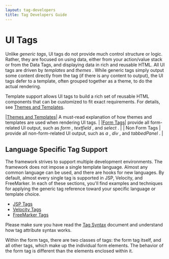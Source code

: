 ```yaml
---
layout: tag-developers
title: Tag Developers Guide
---
```


# UI Tags

Unlike _generic tags_, UI tags do not provide much control structure or logic. Rather, they are focused on using data, 
either from your action/value stack or from the Data Tags, and displaying data in rich and reusable HTML. All UI tags 
are driven by _templates_  and _themes_ . While generic tags simply output some content directly from the tag (if there 
is any content to output), the UI tags defer to a template, often grouped together as a theme, to do the actual rendering.

Template support allows UI tags to build a rich set of reusable HTML components that can be customized to fit exact 
requirements. For details, see [Themes and Templates](themes-and-templates.html).

|[Themes and Templates](themes-and-templates.html)| A must-read explanation of how themes and templates are used when rendering UI tags. |
|[Form Tags](form-tags.html)| provide all form-related UI output, such as _form_ , _textfield_ , and _select_ . |
| Non Form Tags | provide all non-form-related UI output, such as _a_ , _div_ , and _tabbedPanel_ . |

## Language Specific Tag Support

The framework strives to support multiple development environments. The framework does not impose a single template language. 
Almost any common language can be used, and there are hooks for new languages. By default, almost every single tag is 
supported in JSP, Velocity, and FreeMarker. In each of these sections, you'll find examples and techniques for applying 
the generic tag reference toward your specific language or template choice.

- [JSP Tags](jsp-tags.html)
- [Velocity Tags](velocity-tags.html)
- [FreeMarker Tags](freemarker-tags.html)

Please make sure you have read the [Tag Syntax](tag-syntax.html) document and understand how tag attribute syntax works.

Within the form tags, there are two classes of tags: the form tag itself, and all other tags, which make up the individual 
form elements. The behavior of the form tag is different than the elements enclosed within it.
